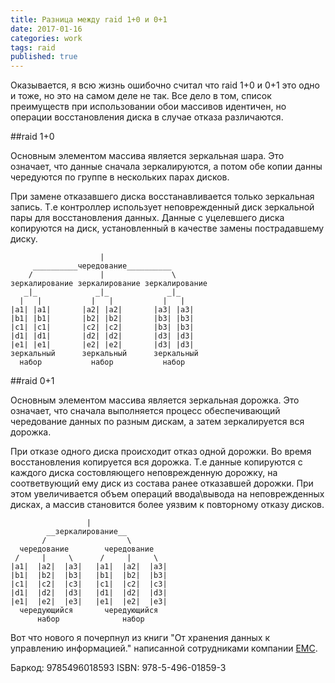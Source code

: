 ```yaml
---
title: Разница между raid 1+0 и 0+1
date: 2017-01-16
categories: work
tags: raid
published: true
---
```

Оказывается, я всю жизнь ошибочно считал что raid 1+0 и 0+1 это одно и тоже, но это на самом деле не так.
Все дело в том, список преимуществ при использовании обои массивов идентичен, но операции восстановления диска в случае отказа различаются. 

##raid 1+0

Основным элементом массива является зеркальная шара.
Это означает, что данные сначала зеркалируются, а потом обе копии данны чередуются по группе в нескольких парах дисков.

При замене отказавшего диска восстанавливается только зеркальная запись.
Т.е контроллер использует неповрежденный диск зеркальной пары для восстановления данных.
Данные с уцелевшего диска копируются на диск, установленный в качестве замены пострадавшему диску.
```
                    |
     __________чередование__________
    /               |               \
зеркалирование зеркалирование зеркалирование
   _|_             _|_             _|_
  |   |           |   |           |   |  
|a1| |a1|       |a2| |a2|       |a3| |a3|
|b1| |b1|       |b2| |b2|       |b3| |b3|
|c1| |c1|       |c2| |c2|       |b3| |b3|
|d1| |d1|       |d2| |d2|       |d3| |d3|
|e1| |e1|       |e2| |e2|       |d3| |d3|
зеркальный      зеркальный      зеркальный
  набор           набор           набор
```

##raid 0+1

Основным элементом массива является зеркальная дорожка.
Это означает, что сначала выполняется процесс обеспечивающий чередование данных по разным дискам, а затем зеркалируется вся дорожка.

При отказе одного диска происходит отказ одной дорожки.
Во время восстановления копируется вся дорожка.
Т.е данные копируются с каждого диска состовляющего неповрежденную дорожку, на соответвующий ему диск из состава ранее отказавшей дорожки.
При этом увеличивается объем операций ввода\вывода на неповрежденных дисках, а массив становится более уязвим к повторному отказу дисков.

```
                 |
        __зеркалирование__
       /                  \
  чередование        чередование
 /     |     \      /     |     \
|a1|  |a2|  |a3|   |a1|  |a2|  |a3|
|b1|  |b2|  |b3|   |b1|  |b2|  |b3|
|c1|  |c2|  |c3|   |c1|  |c2|  |c3|
|d1|  |d2|  |d3|   |d1|  |d2|  |d3|
|e1|  |e2|  |e3|   |e1|  |e2|  |e3|
  чередующийся       чередующийся
      набор              набор
```

Вот что нового я почерпнул из книги "От хранения данных к управлению информацией." написанной сотрудниками компании [EMC](http://www.emc.com/).

Баркод: 9785496018593
ISBN: 978-5-496-01859-3 
